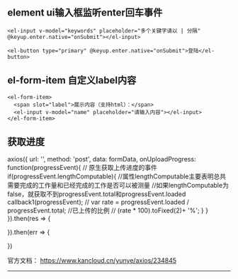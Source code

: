 
## element ui输入框监听enter回车事件

```
<el-input v-model="keywords" placeholder="多个关键字请以 | 分隔" @keyup.enter.native="onSubmit"></el-input>
```

```
<el-button type="primary" @keyup.enter.native="onSubmit">登陆</el-button>
```


## el-form-item 自定义label内容

```
<el-form-item>
  <span slot="label">展示内容（支持html）：</span>
  <el-input v-model="name" placeholder="请输入内容"></el-input>
</el-form-item>
```

## 获取进度

axios({
  url: '',
  method: 'post',
  data: formData,
  onUploadProgress: function(progressEvent){ // 原生获取上传进度的事件
    if(progressEvent.lengthComputable){
      //属性lengthComputable主要表明总共需要完成的工作量和已经完成的工作是否可以被测量
      //如果lengthComputable为false，就获取不到progressEvent.total和progressEvent.loaded
      callback1(progressEvent);
      // var rate = progressEvent.loaded / progressEvent.total; //已上传的比例
      // (rate * 100).toFixed(2)+ '%';
    }
  }
}).then(res => {

}).then(err => {

})

官方文档：
https://www.kancloud.cn/yunye/axios/234845

---